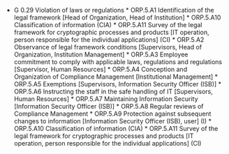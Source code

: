 * G 0.29 Violation of laws or regulations
         * ORP.5.A1 Identification of the legal framework [Head of Organization, Head of Institution]
         * ORP.5.A10 Classification of information (CIA)
         * ORP.5.A11 Survey of the legal framework for cryptographic processes and products [IT operation, person responsible for the individual applications] (CI)
         * ORP.5.A2 Observance of legal framework conditions [Supervisors, Head of Organization, Institution Management]
         * ORP.5.A3 Employee commitment to comply with applicable laws, regulations and regulations [Supervisor, Human Resources]
         * ORP.5.A4 Conception and Organization of Compliance Management [Institutional Management]
         * ORP.5.A5 Exemptions [Supervisors, Information Security Officer (ISB)]
         * ORP.5.A6 Instructing the staff in the safe handling of IT [Supervisors, Human Resources]
         * ORP.5.A7 Maintaining Information Security [Information Security Officer (ISB)]
         * ORP.5.A8 Regular reviews of Compliance Management
         * ORP.5.A9 Protection against subsequent changes to information [Information Security Officer (ISB), user] (I)
         * ORP.5.A10 Classification of information (CIA)
         * ORP.5.A11 Survey of the legal framework for cryptographic processes and products [IT operation, person responsible for the individual applications] (CI)
